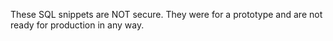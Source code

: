 These SQL snippets are NOT secure. They were for a prototype and are not ready for production in any way.
